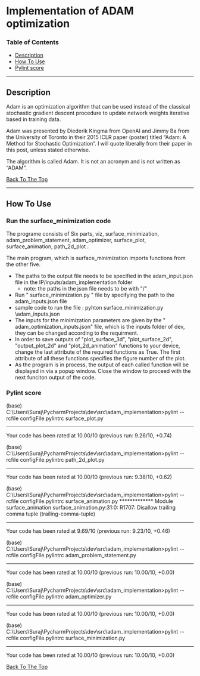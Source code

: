 
# Implementation of ADAM optimization




### Table of Contents


- [Description](#description)
- [How To Use](#how-to-use)
- [Pylint score](#Pylint-score)

---

## Description



Adam is an optimization algorithm that can be used instead of the classical stochastic gradient descent procedure to update network weights iterative based in training data.

Adam was presented by Diederik Kingma from OpenAI and Jimmy Ba from the University of Toronto in their 2015 ICLR paper (poster) titled “Adam: A Method for Stochastic Optimization“. I will quote liberally from their paper in this post, unless stated otherwise.

The algorithm is called Adam. It is not an acronym and is not written as “ADAM”.


[Back To The Top](#read-me-template)

---

## How To Use

### Run the surface_minimization code

The programe consists of Six parts, viz, surface_minimization, adam_problem_statement, adam_optimizer, surface_plot, surface_animation, path_2d_plot .

The main program, which is surface_minimization imports functions from the other five.

* The paths to the output file needs to be specified in the adam_input.json file in the IP/inputs/adam_implementation folder
  * note: the paths in the json file needs to be with "/"
* Run " surface_minimization.py " file by specifying the path to the adam_inputs.json file
* sample code to run the file : pyhton surface_minimization.py <path to adam_inputs.json file>\adam_inputs.json
* The inputs for the minimization parameters are given by the " adam_optimization_inputs.json" file, which is the inputs folder of dev, they can be changed according to the requirment.
* In order to save outputs of "plot_surface_3d", "plot_surface_2d", "output_plot_2d" and "plot_2d_animation" functions to your device, change the last attribute of the required functions as True. The first attribute of all these functions specifies the figure number of the plot.
* As the program is in process, the output of each called function will be displayed in via a popup window. Close the window to proceed with the next funciton output of the code.

### Pylint score


(base) C:\Users\Suraj\PycharmProjects\dev\src\adam_implementation>pylint --rcfile configFile.pylintrc surface_plot.py

-------------------------------------------------------------------
Your code has been rated at 10.00/10 (previous run: 9.26/10, +0.74)


(base) C:\Users\Suraj\PycharmProjects\dev\src\adam_implementation>pylint --rcfile configFile.pylintrc path_2d_plot.py

-------------------------------------------------------------------
Your code has been rated at 10.00/10 (previous run: 9.38/10, +0.62)


(base) C:\Users\Suraj\PycharmProjects\dev\src\adam_implementation>pylint --rcfile configFile.pylintrc surface_animation.py
************* Module surface_animation
surface_animation.py:31:0: R1707: Disallow trailing comma tuple (trailing-comma-tuple)

------------------------------------------------------------------
Your code has been rated at 9.69/10 (previous run: 9.23/10, +0.46)


(base) C:\Users\Suraj\PycharmProjects\dev\src\adam_implementation>pylint --rcfile configFile.pylintrc adam_problem_statement.py

--------------------------------------------------------------------
Your code has been rated at 10.00/10 (previous run: 10.00/10, +0.00)


(base) C:\Users\Suraj\PycharmProjects\dev\src\adam_implementation>pylint --rcfile configFile.pylintrc adam_optimizer.py

--------------------------------------------------------------------
Your code has been rated at 10.00/10 (previous run: 10.00/10, +0.00)


(base) C:\Users\Suraj\PycharmProjects\dev\src\adam_implementation>pylint --rcfile configFile.pylintrc surface_minimization.py

--------------------------------------------------------------------
Your code has been rated at 10.00/10 (previous run: 10.00/10, +0.00)


[Back To The Top](#read-me-template)